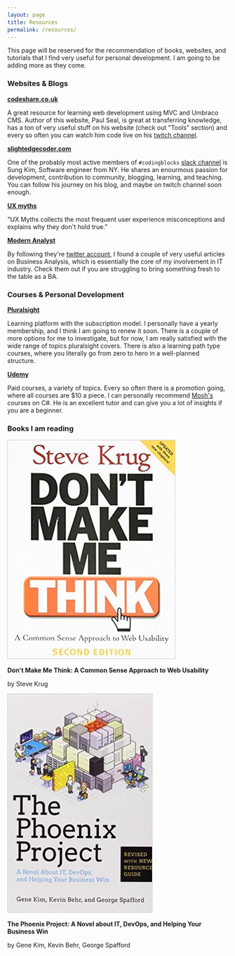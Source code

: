 ```yaml
---
layout: page
title: Resources
permalink: /resources/
---
```


This page will be reserved for the recommendation of books, websites, and tutorials that I find very useful for personal development. I am going to be adding more as they come.

### Websites & Blogs

**[codeshare.co.uk](https://www.codeshare.co.uk)**

A great resource for learning web development using MVC and Umbraco CMS. Author of this website, Paul Seal, is great at transferring knowledge, has a ton of very useful stuff on his website (check out "Tools" section) and every so often you can watch him code live on his [twitch channel](https://www.twitch.tv/prjseal).

**[slightedgecoder.com](https://www.slightedgecoder.com/)**

One of the probably most active members of ```#codingblocks``` [slack channel](https://www.codingblocks.net/slack/) is Sung Kim, Software engineer from NY. He shares an enourmous passion for development, contribution to community, blogging, learning, and teaching. You can follow his journey on his blog, and maybe on twitch channel soon enough. 

**[UX myths](http://uxmyths.com/)**

"UX Myths collects the most frequent user experience misconceptions and explains why they don't hold true." 

**[Modern Analyst](http://www.modernanalyst.com/Home.aspx)**

By following they're [twitter account](https://twitter.com/ModernAnalyst), I found a couple of very useful articles on Business Analysis, which is essentially the core of my involvement in IT industry. Check them out if you are struggling to bring something fresh to the table as a BA.

### Courses & Personal Development

**[Pluralsight](http://www.pluralsight.com)**

Learning platform with the subscription model. I personally have a yearly membership, and I think I am going to renew it soon. There is a couple of more options for me to investigate, but for now, I am really satisfied with the wide range of topics pluralsight covers. There is also a learning path type courses, where you literally go from zero to hero in a well-planned structure.

**[Udemy](http://www.udemy.com)**

Paid courses, a variety of topics. Every so often there is a promotion going, where all courses are $10 a piece. I can personally recommend [Mosh's](https://www.udemy.com/user/moshfeghhamedani/) courses on C#. He is an excellent tutor and can give you a lot of insights if you are a beginner.

### Books I am reading

![krug](/images/dont-make-me-think.jpg "Steve Krug")


**Don't Make Me Think: A Common Sense Approach to Web Usability**

by Steve Krug


![phoenix](/images/phoenix-project.jpg "Pheonix Project")

**The Phoenix Project: A Novel about IT, DevOps, and Helping Your Business Win**

by Gene Kim, Kevin Behr, George Spafford